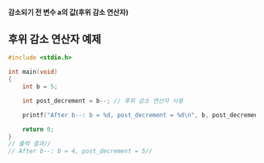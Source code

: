 #### 감소되기 전 변수 a의 값(후위 감소 연산자) ####

## 후위 감소 연산자 예제 ##

```c
#include <stdio.h>

int main(void)
{
	int b = 5;

	int post_decrement = b--; // 후위 감소 연산자 사용

	printf("After b--: b = %d, post_decrement = %d\n", b, post_decrement);

	return 0;
}
// 출력 결과// 
// After b--: b = 4, post_decrement = 5//
```
